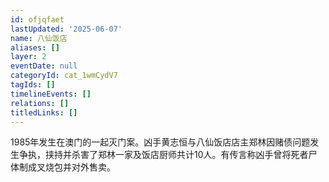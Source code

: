 ```yaml
---
id: ofjqfaet
lastUpdated: '2025-06-07'
name: 八仙饭店
aliases: []
layer: 2
eventDate: null
categoryId: cat_1wmCydV7
tagIds: []
timelineEvents: []
relations: []
titledLinks: []
---
```

1985年发生在澳门的一起灭门案。凶手黄志恒与八仙饭店店主郑林因赌债问题发生争执，挟持并杀害了郑林一家及饭店厨师共计10人。有传言称凶手曾将死者尸体制成叉烧包并对外售卖。
